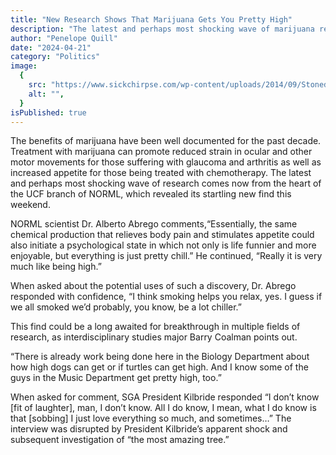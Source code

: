 ```yaml
---
title: "New Research Shows That Marijuana Gets You Pretty High"
description: "The latest and perhaps most shocking wave of marijuana research comes now from the heart of the UCF branch of NORML, which revealed its startling new find this weekend."
author: "Penelope Quill"
date: "2024-04-21"
category: "Politics"
image:
  {
    src: "https://www.sickchirpse.com/wp-content/uploads/2014/09/Stoned-Guy.png",
    alt: "",
  }
isPublished: true
---
```


The benefits of marijuana have been well documented for the past decade. Treatment with marijuana can promote reduced strain in ocular and other motor movements for those suffering with glaucoma and arthritis as well as increased appetite for those being treated with chemotherapy. The latest and perhaps most shocking wave of research comes now from the heart of the UCF branch of NORML, which revealed its startling new find this weekend.

NORML scientist Dr. Alberto Abrego comments,“Essentially, the same chemical production that relieves body pain and stimulates appetite could also initiate a psychological state in which not only is life funnier and more enjoyable, but everything is just pretty chill.” He continued, “Really it is very much like being high.”

When asked about the potential uses of such a discovery, Dr. Abrego responded with confidence, “I think smoking helps you relax, yes. I guess if we all smoked we’d probably, you know, be a lot chiller.”

This find could be a long awaited for breakthrough in multiple fields of research, as interdisciplinary studies major Barry Coalman points out.

“There is already work being done here in the Biology Department about how high dogs can get or if turtles can get high. And I know some of the guys in the Music Department get pretty high, too.”

When asked for comment, SGA President Kilbride responded “I don’t know [fit of laughter], man, I don’t know. All I do know, I mean, what I do know is that [sobbing] I just love everything so much, and sometimes…” The interview was disrupted by President Kilbride’s apparent shock and subsequent investigation of “the most amazing tree.”
